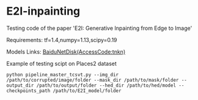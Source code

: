 # E2I-inpainting
Testing code of the paper 'E2I: Generative Inpainting from Edge to Image'

Requirements:
tf=1.4,numpy=1.13,scipy=0.19

Models Links:
[BaiduNetDisk(AccessCode:tnkn)](https://pan.baidu.com/s/1rlFJxqetWS6AYBksaaZyNA)

Example of testing scipt on Places2 dataset
```
python pipeline_master_tcsvt.py --img_dir /path/to/corrupted/image/folder --mask_dir /path/to/mask/folder --output_dir /path/to/output/folder --hed_dir /path/to/hed/model --checkpoints_path /path/to/E2I_model/folder
```
